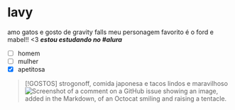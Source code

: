 # lavy
amo gatos e gosto de gravity falls
meu personagem favorito é o ford e mabel!! <3
***estou estudando no #alura***
- [ ] homem
- [ ] mulher
- [x] apetitosa

> [!GOSTOS]
> strogonoff, comida japonesa e tacos lindos e maravilhoso
> ![Screenshot of a comment on a GitHub issue showing an image, added in the Markdown, of an Octocat smiling and raising a tentacle.](https://www.google.com/url?sa=i&url=https%3A%2F%2Ftenor.com%2Fsearch%2Fkucing-gifs&psig=AOvVaw18w0d1x3KxjrLGo83uQWyj&ust=1723580712990000&source=images&cd=vfe&opi=89978449&ved=0CA4QjRxqFwoTCJC0trCk8IcDFQAAAAAdAAAAABAJ)
